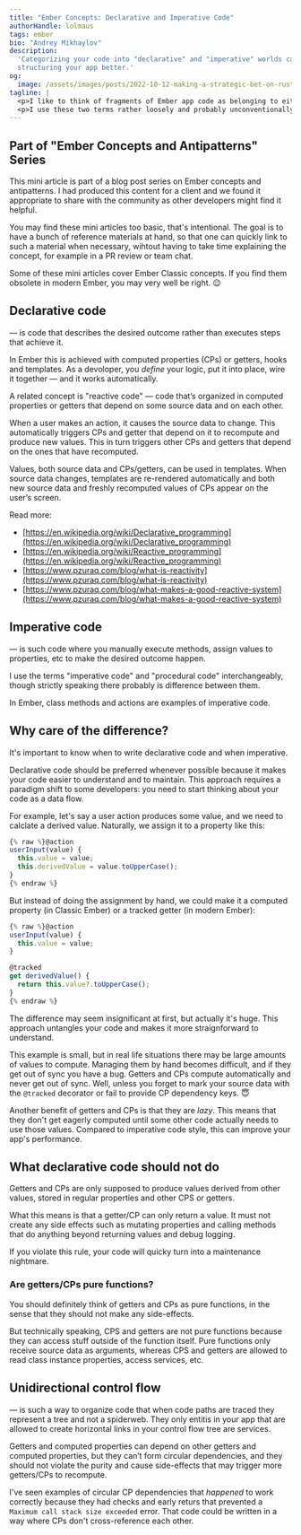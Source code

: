 ```yaml
---
title: "Ember Concepts: Declarative and Imperative Code"
authorHandle: lolmaus
tags: ember
bio: "Andrey Mikhaylov"
description:
  'Categorizing your code into "declarative" and "imperative" worlds can help
  structuring your app better.'
og:
  image: /assets/images/posts/2022-10-12-making-a-strategic-bet-on-rust/og-image.jpg
tagline: |
  <p>I like to think of fragments of Ember app code as belonging to either of two worlds: "declarative" and "imperative". This mental separation can help Ember developers orgainize their code for better maintainability.</p>
  <p>I use these two terms rather loosely and probably unconventionally. Please bear with me.</p>
---
```


## Part of "Ember Concepts and Antipatterns" Series

This mini article is part of a blog post series on Ember concepts and
antipatterns. I had produced this content for a client and we found it
appropriate to share with the community as other developers might find it
helpful.

You may find these mini articles too basic, that's intentional. The goal is to
have a bunch of reference materials at hand, so that one can quickly link to
such a material when necessary, wihtout having to take time explaining the
concept, for example in a PR review or team chat.

Some of these mini articles cover Ember Classic concepts. If you find them
obsolete in modern Ember, you may very well be right. 😉

## Declarative code

— is code that describes the desired outcome rather than executes steps that
achieve it.

In Ember this is achieved with computed properties (CPs) or getters, hooks and
templates. As a devoloper, you _define_ your logic, put it into place, wire it
together — and it works automatically.

A related concept is "reactive code" — code that’s organized in computed
properties or getters that depend on some source data and on each other.

When a user makes an action, it causes the source data to change. This
automatically triggers CPs and getter that depend on it to recompute and produce
new values. This in turn triggers other CPs and getters that depend on the ones
that have recomputed.

Values, both source data and CPs/getters, can be used in templates. When source
data changes, templates are re-rendered automatically and both new source data
and freshly recomputed values of CPs appear on the user’s screen.

Read more:

- [https://en.wikipedia.org/wiki/Declarative_programming](https://en.wikipedia.org/wiki/Declarative_programming)
- [https://en.wikipedia.org/wiki/Reactive_programming](https://en.wikipedia.org/wiki/Reactive_programming)
- [https://www.pzuraq.com/blog/what-is-reactivity](https://www.pzuraq.com/blog/what-is-reactivity)
- [https://www.pzuraq.com/blog/what-makes-a-good-reactive-system](https://www.pzuraq.com/blog/what-makes-a-good-reactive-system)

## Imperative code

— is such code where you manually execute methods, assign values to properties,
etc to make the desired outcome happen.

I use the terms "imperative code" and "procedural code" interchangeably, though
strictly speaking there probably is difference between them.

In Ember, class methods and actions are examples of imperative code.

## Why care of the difference?

It's important to know when to write declarative code and when imperative.

Declarative code should be preferred whenever possible because it makes your
code easier to understand and to maintain. This approach requires a paradigm
shift to some developers: you need to start thinking about your code as a data
flow.

For example, let's say a user action produces some value, and we need to
calclate a derived value. Naturally, we assign it to a property like this:

```js
{% raw %}@action
userInput(value) {
  this.value = value;
  this.derivedValue = value.toUpperCase();
}
{% endraw %}
```

But instead of doing the assignment by hand, we could make it a computed
property (in Classic Ember) or a tracked getter (in modern Ember):

```js
{% raw %}@action
userInput(value) {
  this.value = value;
}

@tracked
get derivedValue() {
  return this.value?.toUpperCase();
}
{% endraw %}
```

The difference may seem insignificant at first, but actually it's huge. This
approach untangles your code and makes it more straignforward to understand.

This example is small, but in real life situations there may be large amounts of
values to compute. Managing them by hand becomes difficult, and if they get out
of sync you have a bug. Getters and CPs compute automatically and never get out
of sync. Well, unless you forget to mark your source data with the `@tracked`
decorator or fail to provide CP dependency keys. 😇

Another benefit of getters and CPs is that they are _lazy_. This means that they
don't get eagerly computed until some other code actually needs to use those
values. Compared to imperative code style, this can improve your app's
performance.

## What declarative code should not do

Getters and CPs are only supposed to produce values derived from other values,
stored in regular properties and other CPS or getters.

What this means is that a getter/CP can only return a value. It must not create
any side effects such as mutating properties and calling methods that do
anything beyond returning values and debug logging.

If you violate this rule, your code will quicky turn into a maintenance
nightmare.

### Are getters/CPs pure functions?

You should definitely think of getters and CPs as pure functions, in the sense
that they should not make any side-effects.

But technically speaking, CPS and getters are not pure functions because they
can access stuff outside of the function itself. Pure functions only receive
source data as arguments, whereas CPS and getters are allowed to read class
instance properties, access services, etc.

## Unidirectional control flow

— is such a way to organize code that when code paths are traced they represent
a tree and not a spiderweb. They only entitis in your app that are allowed to
create horizontal links in your control flow tree are services.

Getters and computed properties can depend on other getters and computed
properties, but they can’t form circular dependencies, and they should not
violate the purity and cause side-effects that may trigger more getters/CPs to
recompute.

I've seen examples of circular CP dependencies that _happened_ to work correctly
because they had checks and early returs that prevented a
`Maximum call stack size exceeded` error. That code could be written in a way
where CPs don't cross-reference each other.
